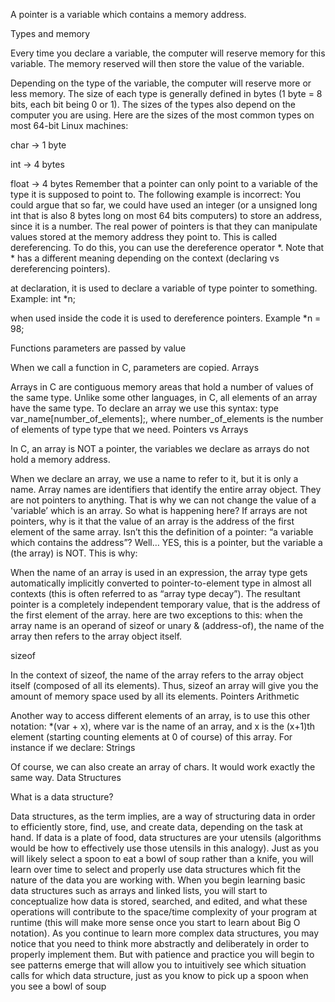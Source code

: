 A pointer is a variable which contains a memory address.



Types and memory

Every time you declare a variable, the computer will reserve memory for this variable. The memory reserved will then store the value of the variable.

Depending on the type of the variable, the computer will reserve more or less memory. The size of each type is generally defined in bytes (1 byte = 8 bits, each bit being 0 or 1). The sizes of the types also depend on the computer you are using. Here are the sizes of the most common types on most 64-bit Linux machines:



char -> 1 byte

int -> 4 bytes

float -> 4 bytes
Remember that a pointer can only point to a variable of the type it is supposed to point to. The following example is incorrect:
You could argue that so far, we could have used an integer (or a unsigned long int that is also 8 bytes long on most 64 bits computers) to store an address, since it is a number. The real power of pointers is that they can manipulate values stored at the memory address they point to. This is called dereferencing. To do this, you can use the dereference operator *.
Note that * has a different meaning depending on the context (declaring vs dereferencing pointers).



at declaration, it is used to declare a variable of type pointer to something. Example: int *n;

when used inside the code it is used to dereference pointers. Example *n = 98;

Functions parameters are passed by value

When we call a function in C, parameters are copied.
Arrays

Arrays in C are contiguous memory areas that hold a number of values of the same type. Unlike some other languages, in C, all elements of an array have the same type. To declare an array we use this syntax: type var_name[number_of_elements];, where number_of_elements is the number of elements of type type that we need.
Pointers vs Arrays

In C, an array is NOT a pointer, the variables we declare as arrays do not hold a memory address.



When we declare an array, we use a name to refer to it, but it is only a name. Array names are identifiers that identify the entire array object. They are not pointers to anything. That is why we can not change the value of a 'variable’ which is an array.
So what is happening here? If arrays are not pointers, why is it that the value of an array is the address of the first element of the same array. Isn’t this the definition of a pointer: “a variable which contains the address”? Well… YES, this is a pointer, but the variable a (the array) is NOT. This is why:



When the name of an array is used in an expression, the array type gets automatically implicitly converted to pointer-to-element type in almost all contexts (this is often referred to as “array type decay”). The resultant pointer is a completely independent temporary value, that is the address of the first element of the array.
here are two exceptions to this: when the array name is an operand of sizeof or unary & (address-of), the name of the array then refers to the array object itself.



sizeof



In the context of sizeof, the name of the array refers to the array object itself (composed of all its elements). Thus, sizeof an array will give you the amount of memory space used by all its elements.
Pointers Arithmetic

Another way to access different elements of an array, is to use this other notation: *(var + x), where var is the name of an array, and x is the (x+1)th element (starting counting elements at 0 of course) of this array. For instance if we declare:
Strings

Of course, we can also create an array of chars. It would work exactly the same way.
Data Structures

What is a data structure?

Data structures, as the term implies, are a way of structuring data in order to efficiently store, find, use, and create data, depending on the task at hand. If data is a plate of food, data structures are your utensils (algorithms would be how to effectively use those utensils in this analogy). Just as you will likely select a spoon to eat a bowl of soup rather than a knife, you will learn over time to select and properly use data structures which fit the nature of the data you are working with. When you begin learning basic data structures such as arrays and linked lists, you will start to conceptualize how data is stored, searched, and edited, and what these operations will contribute to the space/time complexity of your program at runtime (this will make more sense once you start to learn about Big O notation). As you continue to learn more complex data structures, you may notice that you need to think more abstractly and deliberately in order to properly implement them. But with patience and practice you will begin to see patterns emerge that will allow you to intuitively see which situation calls for which data structure, just as you know to pick up a spoon when you see a bowl of soup
